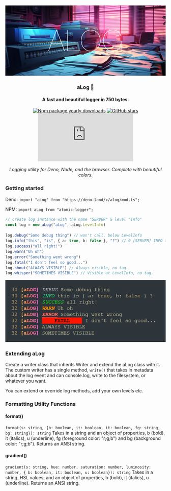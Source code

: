 <div align="center">
<br />

![Dias](.github/banner.jpg)

<h3>aLog 📖</h3>

#### A fast and beautiful logger in 750 bytes.

[![Npm package yearly downloads](https://badgen.net/npm/dy/express)](https://npmjs.com/package/express)
[![GitHub stars](https://img.shields.io/github/stars/freeCodeCamp/freeCodeCamp.svg?style=social&label=Star&maxAge=2592000)](https://github.com/freeCodeCamp/freeCodeCamp)
[![NuGet stable version](https://badgen.net/nuget/v/newtonsoft.json)](https://nuget.org/packages/newtonsoft.json)

*Logging utility for Deno, Node, and the browser. Complete with beautiful colors.*
</div>

### Getting started
Deno: `import "aLog" from "https://deno.land/x/alog/mod.ts";`

NPM: `import aLog from "atomic-logger";`
```ts
// create log instance with the name "SERVER" & level "Info"
const log = new aLog("aLog", aLog.LevelInfo)

log.debug("Some debug thing") // won't call, below LevelInfo
log.info("this", "is", { a: true, b: false }, "?") // 0 [SERVER] INFO this is { a: true, b: false } ?
log.success("all right!")
log.warn("Uh oh")
log.error("Something went wrong")
log.fatal("I don't feel so good...")
log.shout("ALWAYS VISIBLE") // Always visible, no tag.
log.whisper("SOMETIMES VISIBLE") // Visible at LevelInfo, no tag.
```
![example logs](/.github/logs.PNG)
### Extending aLog

Create a writer class that inherits Writer and extend the aLog class with it. The custom writer has a single method, `write()` that takes in metadata about the log event and can console.log, write to the filesystem, or whatever you want.

You can extend or override log methods, add your own levels etc.

### Formatting Utility Functions

#### format()
`format(s: string, {b: boolean, it: boolean, it: boolean, fg: string, bg: string}): string`
Takes in a string and an object of properties, b (bold), it (italics), u (underline), fg (foreground color: "r;g;b") and bg (background color: "r;g;b"). Returns an ANSI string.

#### gradient()
`gradient(s: string, hue: number, saturation: number, luminosity: number, { b: boolean, it: boolean, u: boolean}): string`
Takes in a string, HSL values,  and an object of properties, b (bold), it (italics), u (underline). Returns an ANSI string.